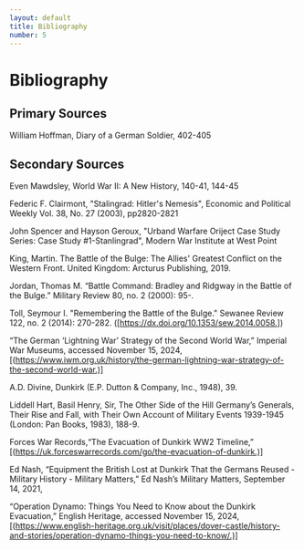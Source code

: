 ```yaml
---
layout: default
title: Bibliography
number: 5
---
```


# Bibliography

## Primary Sources

William Hoffman, Diary of a German Soldier, 402-405

## Secondary Sources

Even Mawdsley, World War II: A New History, 140-41, 144-45

Federic F. Clairmont, "Stalingrad: Hitler's Nemesis", Economic and Political Weekly Vol. 38, No. 27 (2003), pp2820-2821

John Spencer and Hayson Geroux, "Urband Warfare Oriject Case Study Series: Case Study #1-Stanlingrad", Modern War Institute at West Point

King, Martin. The Battle of the Bulge: The Allies' Greatest Conflict on the Western Front. United Kingdom: Arcturus Publishing, 2019.

Jordan, Thomas M. “Battle Command: Bradley and Ridgway in the Battle of the Bulge.” Military Review 80, no. 2 (2000): 95-.

Toll, Seymour I. "Remembering the Battle of the Bulge." Sewanee Review 122, no. 2 (2014): 270-282. ([https://dx.doi.org/10.1353/sew.2014.0058.])

“The German ‘Lightning War’ Strategy of the Second World War,” Imperial War Museums, accessed November 15, 2024, [(https://www.iwm.org.uk/history/the-german-lightning-war-strategy-of-the-second-world-war.)]

A.D. Divine, Dunkirk (E.P. Dutton & Company, Inc., 1948), 39.

Liddell Hart, Basil Henry, Sir, The Other Side of the Hill Germany’s Generals, Their Rise and Fall, with Their Own Account of Military Events 1939-1945 (London: Pan Books, 1983), 188-9.

Forces War Records,“The Evacuation of Dunkirk WW2 Timeline,” [(https://uk.forceswarrecords.com/go/the-evacuation-of-dunkirk.)]

Ed Nash, “Equipment the British Lost at Dunkirk That the Germans Reused - Military History - Military Matters,” Ed Nash’s Military Matters, September 14, 2021, 

“Operation Dynamo: Things You Need to Know about the Dunkirk Evacuation,” English Heritage, accessed November 15, 2024, [(https://www.english-heritage.org.uk/visit/places/dover-castle/history-and-stories/operation-dynamo-things-you-need-to-know/.)]
